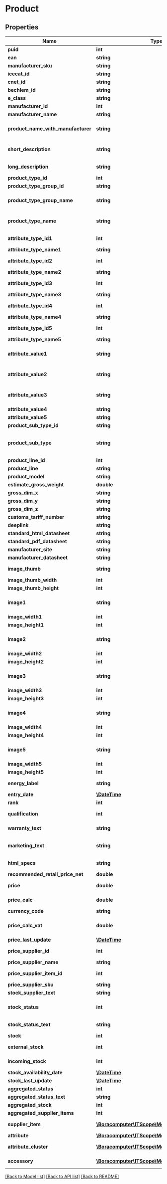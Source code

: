 # Product

## Properties
Name | Type | Description | Notes
------------ | ------------- | ------------- | -------------
**puid** | **int** | Eindeutiger Key | 
**ean** | **string** | EAN | [optional] 
**manufacturer_sku** | **string** | Herstellerartikelnummer | [optional] 
**icecat_id** | **string** | IceCat ID | [optional] 
**cnet_id** | **string** | CNET ID | [optional] 
**bechlem_id** | **string** | Bechlem ID | [optional] 
**e_class** | **string** | eClass ID | [optional] 
**manufacturer_id** | **int** | Referenz auf den Hersteller dieses Produktes (n:1 auf Manufacturer.id) | 
**manufacturer_name** | **string** | Name des Herstellers | [optional] 
**product_name_with_manufacturer** | **string** | &lt;a href&#x3D;\&quot;https://support.itscope.com/hc/de/articles/206554329\&quot;&gt;Produktname&lt;/a&gt;, inklusive Herstellername | 
**short_description** | **string** | &lt;a href&#x3D;\&quot;https://support.itscope.com/hc/de/articles/206554329\&quot;&gt;Kurzbezeichner&lt;/a&gt; des Produktes | [optional] 
**long_description** | **string** | &lt;a href&#x3D;\&quot;https://support.itscope.com/hc/de/articles/206554329\&quot;&gt;Langtext&lt;/a&gt; des Produktes | [optional] 
**product_type_id** | **int** | Referenz auf den Produkttyp dieses Produktes | 
**product_type_group_id** | **string** | Referenz auf Produkttyp-Gruppe (ProductTypeGroup.id, n:1) | 
**product_type_group_name** | **string** | Name der Gruppe von Produkttypen, z.B. Netzwerktechnik. Kann als 1. &lt;a href&#x3D;\&quot;https://support.itscope.com/hc/de/articles/207249385\&quot;&gt;Kategorieebene&lt;/a&gt; verwendet werden. | 
**product_type_name** | **string** | Bezeichner des Produkttyps. Kann als 2. &lt;a href&#x3D;\&quot;https://support.itscope.com/hc/de/articles/207249385\&quot;&gt;Kategorieebene&lt;/a&gt; verwendet werden. | 
**attribute_type_id1** | **int** | Eindeutiger Attribut Key, um eine mögliche Unterkategorie aufzubauen, verweist 1:n auf AttributeCluster.attributeTypeId | [optional] 
**attribute_type_name1** | **string** | Bezeichner des Attributes, um eine mögliche Unterkategorie aufzubauen | [optional] 
**attribute_type_id2** | **int** | Eindeutiger Attribut Key, um eine mögliche Unterkategorie aufzubauen, verweist 1:n auf AttributeCluster.attributeTypeId | [optional] 
**attribute_type_name2** | **string** | Bezeichner des Attributes, um eine mögliche Unterkategorie aufzubauen | [optional] 
**attribute_type_id3** | **int** | Eindeutiger Attribut Key, um eine mögliche Unterkategorie aufzubauen, verweist 1:n auf AttributeCluster.attributeTypeId | [optional] 
**attribute_type_name3** | **string** | Bezeichner des Attributes, um eine mögliche Unterkategorie aufzubauen | [optional] 
**attribute_type_id4** | **int** | Eindeutiger Attribut Key, um eine mögliche Unterkategorie aufzubauen, verweist 1:n auf AttributeCluster.attributeTypeId | [optional] 
**attribute_type_name4** | **string** | Bezeichner des Attributes, um eine mögliche Unterkategorie aufzubauen | [optional] 
**attribute_type_id5** | **int** | Eindeutiger Attribut Key, um eine mögliche Unterkategorie aufzubauen, verweist 1:n auf AttributeCluster.attributeTypeId | [optional] 
**attribute_type_name5** | **string** | Bezeichner des Attributes, um eine mögliche Unterkategorie aufzubauen | [optional] 
**attribute_value1** | **string** | Eigenschaftswert für das Attribut aus ProductType.attributeTypeId1. Kann, falls vorhanden, als 3. &lt;a href&#x3D;\&quot;https://support.itscope.com/hc/de/articles/207249385\&quot;&gt;Kategorieebene&lt;/a&gt; verwendet werden. | [optional] 
**attribute_value2** | **string** | Eigenschaftswert für das Attribut aus ProductType.attributeTypeId2. Kann, falls vorhanden, als 4. &lt;a href&#x3D;\&quot;https://support.itscope.com/hc/de/articles/207249385\&quot;&gt;Kategorieebene&lt;/a&gt; verwendet werden. | [optional] 
**attribute_value3** | **string** | Eigenschaftswert für das Attribut aus ProductType.attributeTypeId3. Kann, falls vorhanden, als 5. &lt;a href&#x3D;\&quot;https://support.itscope.com/hc/de/articles/207249385\&quot;&gt;Kategorieebene&lt;/a&gt; verwendet werden. | [optional] 
**attribute_value4** | **string** | Eigenschaftswert für das Attribut aus ProductType.attributeTypeId4 | [optional] 
**attribute_value5** | **string** | Eigenschaftswert für das Attribut aus ProductType.attributeTypeId5 | [optional] 
**product_sub_type_id** | **string** | ID der Bauart-Eigenschaft | [optional] 
**product_sub_type** | **string** | Bauart-Eigenschaft des Produktes, z.B. Maus oder Tastatur für Eingabegeräte. Sollte &lt;b&gt;nicht&lt;/b&gt; als 3. &lt;a href&#x3D;\&quot;https://support.itscope.com/hc/de/articles/207249385\&quot;&gt;Kategorieebene&lt;/a&gt; verwendet werden. | [optional] 
**product_line_id** | **int** | ID der Produktlinie | [optional] 
**product_line** | **string** | Produktlinie | [optional] 
**product_model** | **string** | Produktmodellbezeichner | [optional] 
**estimate_gross_weight** | **double** | Gewicht in Kilogramm | [optional] 
**gross_dim_x** | **string** | Länge des Produkts inklusive Maßeinheit | [optional] 
**gross_dim_y** | **string** | Höhe des Produks inklusive Maßeinheit | [optional] 
**gross_dim_z** | **string** | Breite des Produkts inklusive Maßeinheit | [optional] 
**customs_tariff_number** | **string** | Zolltarifnummer | [optional] 
**deeplink** | **string** | Deeplink auf die ITscope.com Plattform | 
**standard_html_datasheet** | **string** | URL, Link auf HTML Standard-Datenblatt | 
**standard_pdf_datasheet** | **string** | URL, Link auf PDF Standard-Datenblatt | [optional] 
**manufacturer_site** | **string** | URL, Link auf Herstellerseite | [optional] 
**manufacturer_datasheet** | **string** | URL, Link auf Herstellerdatenblatt | [optional] 
**image_thumb** | **string** | Vorschau des besten &lt;a href&#x3D;\&quot;https://support.itscope.com/hc/de/articles/206430869\&quot;&gt;Produktbildes&lt;/a&gt; | [optional] 
**image_thumb_width** | **int** | Breite des Bild Mediums in Pixel | [optional] 
**image_thumb_height** | **int** | Höhe des Bild Mediums in Pixel | [optional] 
**image1** | **string** | Link auf bestmögliches &lt;a href&#x3D;\&quot;https://support.itscope.com/hc/de/articles/206430869\&quot;&gt;Bild&lt;/a&gt;, in der größten Ausführung | [optional] 
**image_width1** | **int** | Breite des Bild Mediums in Pixel | [optional] 
**image_height1** | **int** | Höhe des Bild Mediums in Pixel | [optional] 
**image2** | **string** | Link auf ein weiteres gutes &lt;a href&#x3D;\&quot;https://support.itscope.com/hc/de/articles/206430869\&quot;&gt;Produktbild&lt;/a&gt;, bevorzugt das einer Produktverpackung (nie das gleiche wie das erste Bild) | [optional] 
**image_width2** | **int** | Breite des Bild Mediums in Pixel | [optional] 
**image_height2** | **int** | Höhe des Bild Mediums in Pixel | [optional] 
**image3** | **string** | Link auf erstes &lt;a href&#x3D;\&quot;https://support.itscope.com/hc/de/articles/206430869\&quot;&gt;Bild&lt;/a&gt; in der Galerie (niemals eines der bereits aufgeführten) | [optional] 
**image_width3** | **int** | Breite des Bild Mediums in Pixel | [optional] 
**image_height3** | **int** | Höhe des Bild Mediums in Pixel | [optional] 
**image4** | **string** | Link auf zweites &lt;a href&#x3D;\&quot;https://support.itscope.com/hc/de/articles/206430869\&quot;&gt;Bild&lt;/a&gt; in der Galerie (niemals eines der bereits aufgeführten) | [optional] 
**image_width4** | **int** | Breite des Bild Mediums in Pixel | [optional] 
**image_height4** | **int** | Höhe des Bild Mediums in Pixel | [optional] 
**image5** | **string** | Link auf drittes &lt;a href&#x3D;\&quot;https://support.itscope.com/hc/de/articles/206430869\&quot;&gt;Bild&lt;/a&gt; in der Galerie (niemals eines der bereits aufgeführten) | [optional] 
**image_width5** | **int** | Breite des Bild Mediums in Pixel | [optional] 
**image_height5** | **int** | Höhe des Bild Mediums in Pixel | [optional] 
**energy_label** | **string** | Link auf das Energielabel &lt;a href&#x3D;\&quot;https://support.itscope.com/hc/de/articles/206430869\&quot;&gt;Bild&lt;/a&gt; | [optional] 
**entry_date** | [**\DateTime**](\DateTime.md) | Ab wann ist das Produkt auf der Plattform | 
**rank** | **int** | Allgemeiner Beliebtheitsrang (Rang 1 bis n, eine hohe Zahl entspricht einem schlechten Ranking) | [optional] 
**qualification** | **int** | &lt;a href&#x3D;\&quot;https://support.itscope.com/hc/de/articles/206032562\&quot;&gt;Qualifizierung des Produkts&lt;/a&gt; | [optional] 
**warranty_text** | **string** | &lt;a href&#x3D;\&quot;https://support.itscope.com/hc/de/articles/206554329\&quot;&gt;Garantietext&lt;/a&gt; des Produktes | [optional] 
**marketing_text** | **string** | &lt;a href&#x3D;\&quot;https://support.itscope.com/hc/de/articles/206554329\&quot;&gt;Marketingtext&lt;/a&gt; für das Produkt | [optional] 
**html_specs** | **string** | &lt;a href&#x3D;\&quot;https://support.itscope.com/hc/de/articles/206525469\&quot;&gt;Technische Eigenschaften&lt;/a&gt; des Produktes, im HTML Format | [optional] 
**recommended_retail_price_net** | **double** | UVP des Herstellers | [optional] 
**price** | **double** | Preisbasis für den &lt;a href&#x3D;\&quot;https://support.itscope.com/hc/de/articles/206156619\&quot;&gt;kalkulierten Preis&lt;/a&gt; | [optional] 
**price_calc** | **double** | Kalkulierter Preis, auf Grundlage der individuellen &lt;a href&#x3D;\&quot;https://support.itscope.com/hc/de/sections/201887801\&quot;&gt;Preiskalkulation&lt;/a&gt; | [optional] 
**currency_code** | **string** | Währungseinheit, die für diese Preisinformation gilt | [optional] 
**price_calc_vat** | **double** | Umsatzsteuersatz, der zur Berechnung des &lt;a href&#x3D;\&quot;https://support.itscope.com/hc/de/articles/206156619\&quot;&gt;kalkulierten Preises&lt;/a&gt; benutzt wurde | [optional] 
**price_last_update** | [**\DateTime**](\DateTime.md) | Zeitpunkt der letzten Aktualisierungs der Preisinformation | [optional] 
**price_supplier_id** | **int** | Referenz auf einen Lieferanten (1:1), der die Bezugsquelle mit dieser Preisinformation bereitgestellt hat | [optional] 
**price_supplier_name** | **string** | Name des Lieferanten, der diese Bezugsquelle bereitgestellt hat | [optional] 
**price_supplier_item_id** | **int** | Referenz auf eine Bezugsquelle (n:1); wenn dieses Feld null ist, dann bezieht sich die Preisinformation auf ein Produkt (Bezugsquellenrefernz und Produktrefernz schließen sich gegenseitig aus) | [optional] 
**price_supplier_sku** | **string** | Produktbezeichner des Lieferanten, der diese Bezugsquelle bereitgestellt hat | [optional] 
**stock_supplier_text** | **string** | Textuelle Bestandsinformation des Lieferanten, direkt übernommen, ohne Interpretation | [optional] 
**stock_status** | **int** | Numerischer Schlüssel des &lt;a href&#x3D;\&quot;https://support.itscope.com/hc/de/articles/207168445\&quot;&gt;Lieferstatus dieser Bestandsinformation&lt;/a&gt; | [optional] 
**stock_status_text** | **string** | &lt;a href&#x3D;\&quot;https://support.itscope.com/hc/de/articles/207168445\&quot;&gt;Lieferstatus dieser Bestandsinformation&lt;/a&gt;, z.B. \&quot;auf Lager\&quot; oder \&quot;im Außenlager\&quot; | [optional] 
**stock** | **int** | Bestandsmenge des in dieser Struktur angegebenen Lieferstatus | [optional] 
**external_stock** | **int** | Im Außenlager befindliche Bestandsmenge (Zusatzinformation einiger Lieferanten in Strukturen des Lieferstatus \&quot;auf Lager\&quot;) | [optional] 
**incoming_stock** | **int** | Im Zulauf befindliche Bestandsmenge  (Zusatzinformation einiger Lieferanten in Strukturen des Lieferstatus \&quot;auf Lager\&quot;) | [optional] 
**stock_availability_date** | [**\DateTime**](\DateTime.md) | Liefertermin für nicht auf Lager befindliche Ware | [optional] 
**stock_last_update** | [**\DateTime**](\DateTime.md) | Zeitpunkt der letzten Aktualisierung der Bestandsinformation | [optional] 
**aggregated_status** | **int** | Bester Verfügbarkeitsstatus | 
**aggregated_status_text** | **string** | Bester Verfügbarkeitsstatus | 
**aggregated_stock** | **int** | Summe aller Lagerbestände | 
**aggregated_supplier_items** | **int** | Summe aller Distributoren zu diesem Produkt | 
**supplier_item** | [**\Boracomputer\ITScope\Model\SupplierItem[]**](SupplierItem.md) | Bezugsquelle eines ITscope-Produkts. Ein konkretes Angebot eines auf ITscope gelisteten Distributors. | 
**attribute** | [**\Boracomputer\ITScope\Model\Attribute[]**](Attribute.md) | Eigenschaften zu einem Produkt. | [optional] 
**attribute_cluster** | [**\Boracomputer\ITScope\Model\AttributeCluster[]**](AttributeCluster.md) | Eigenschaftscluster, in denen das Produkt für Merkmalssuchen gefunden werden kann. Kann je nach Menge mehrere Eigenschaftsausprägungen in Intervallen zusammenfassen, z.B. 64-128MB RAM | [optional] 
**accessory** | [**\Boracomputer\ITScope\Model\Accessory[]**](Accessory.md) | &lt;a href&#x3D;\&quot;https://support.itscope.com/hc/de/articles/206032592\&quot;&gt;Originalzubehör und kompatibles Zubehör&lt;/a&gt; zu einem Produkt | [optional] 

[[Back to Model list]](../README.md#documentation-for-models) [[Back to API list]](../README.md#documentation-for-api-endpoints) [[Back to README]](../README.md)


